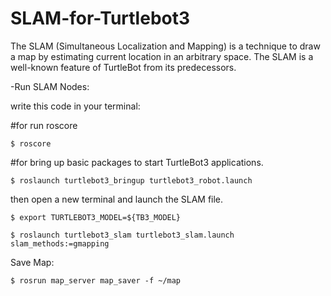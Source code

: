 # SLAM-for-Turtlebot3

The SLAM (Simultaneous Localization and Mapping) is a technique to draw a map by estimating current location in an arbitrary space. The SLAM is a well-known feature of TurtleBot from its predecessors.


-Run SLAM Nodes: 

write this code in your terminal:

#for run roscore 
```
$ roscore
```
#for bring up basic packages to start TurtleBot3 applications.
```
$ roslaunch turtlebot3_bringup turtlebot3_robot.launch
```
then open a new terminal and launch the SLAM file.
```
$ export TURTLEBOT3_MODEL=${TB3_MODEL}
```
```
$ roslaunch turtlebot3_slam turtlebot3_slam.launch slam_methods:=gmapping
```
Save Map:  
```
$ rosrun map_server map_saver -f ~/map
```
